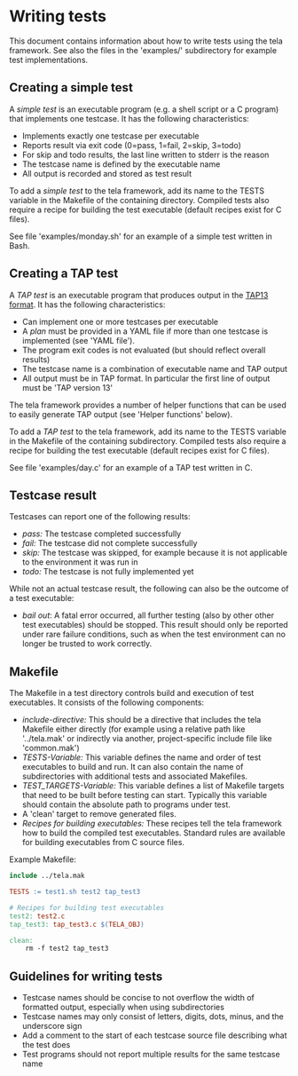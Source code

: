 Writing tests
=============

This document contains information about how to write tests using the tela
framework. See also the files in the 'examples/' subdirectory for
example test implementations.


Creating a simple test
----------------------

A _simple test_ is an executable program (e.g. a shell script or a C program)
that implements one testcase. It has the following characteristics:

  * Implements exactly one testcase per executable
  * Reports result via exit code (0=pass, 1=fail, 2=skip, 3=todo)
  * For skip and todo results, the last line written to stderr is the reason
  * The testcase name is defined by the executable name
  * All output is recorded and stored as test result

To add a _simple test_ to the tela framework, add its name to the TESTS
variable in the Makefile of the containing directory. Compiled tests
also require a recipe for building the test executable (default recipes
exist for C files).

See file 'examples/monday.sh' for an example of a simple test written in Bash.


Creating a TAP test
-------------------

A _TAP test_ is an executable program that produces output in the [TAP13
format][1]. It has the following characteristics:

  * Can implement one or more testcases per executable
  * A _plan_ must be provided in a YAML file if more than one testcase is
    implemented (see 'YAML file').
  * The program exit codes is not evaluated (but should reflect overall results)
  * The testcase name is a combination of executable name and TAP output
  * All output must be in TAP format. In particular the first line of output
    must be 'TAP version 13'

The tela framework provides a number of helper functions that can be
used to easily generate TAP output (see 'Helper functions' below).

To add a _TAP test_ to the tela framework, add its name to the TESTS
variable in the Makefile of the containing subdirectory. Compiled tests
also require a recipe for building the test executable (default recipes
exist for C files).

See file 'examples/day.c' for an example of a TAP test written in C.

[1]: https://testanything.org/tap-version-13-specification.html


Testcase result
---------------

Testcases can report one of the following results:

 * _pass:_ The testcase completed successfully
 * _fail:_ The testcase did not complete successfully
 * _skip:_ The testcase was skipped, for example because it is not applicable to
   the environment it was run in
 * _todo:_ The testcase is not fully implemented yet

While not an actual testcase result, the following can also be the outcome of
a test executable:

 * _bail out_: A fatal error occurred, all further testing (also by other other
   test executables) should be stopped. This result should only be reported
   under rare failure conditions, such as when the test environment
   can no longer be trusted to work correctly.


Makefile
--------

The Makefile in a test directory controls build and execution of
test executables. It consists of the following components:

 * _include-directive:_ This should be a directive that includes the
   tela Makefile either directly (for example using a relative path
   like '../tela.mak' or indirectly via another, project-specific
   include file like 'common.mak')
 * _TESTS-Variable:_ This variable defines the name and order of test
   executables to build and run. It can also contain the name of
   subdirectories with additional tests and associated Makefiles.
 * _TEST_TARGETS-Variable:_ This variable defines a list of Makefile targets
   that need to be built before testing can start. Typically this variable
   should contain the absolute path to programs under test.
 * A 'clean' target to remove generated files.
 * _Recipes for building executables:_ These recipes tell the tela framework
   how to build the compiled test executables. Standard rules are available
   for building executables from C source files.

Example Makefile:

```Makefile
include ../tela.mak

TESTS := test1.sh test2 tap_test3

# Recipes for building test executables
test2: test2.c
tap_test3: tap_test3.c $(TELA_OBJ)

clean:
	rm -f test2 tap_test3
```


Guidelines for writing tests
----------------------------

 * Testcase names should be concise to not overflow the width of formatted
   output, especially when using subdirectories
 * Testcase names may only consist of letters, digits, dots, minus, and the
   underscore sign
 * Add a comment to the start of each testcase source file describing what
   the test does
 * Test programs should not report multiple results for the same testcase name
